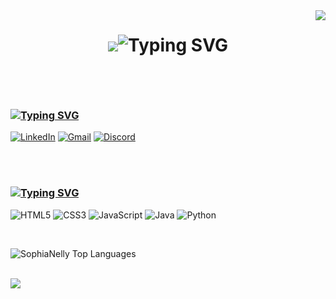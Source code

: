 <img align="right" src="https://visitor-badge.laobi.icu/badge?page_id=SophiaNelly.SophiaNelly" />

<h1 align="center"> 
  <img src="https://readme-typing-svg.herokuapp.com/?
 </h1>

[![Typing SVG](https://readme-typing-svg.herokuapp.com?font=Fira+Code&weight=150&size=35&duration=1500&pause=1000&color=3C2264&center=true&vCenter=true&width=500&height=70&lines=Hi%2C+i'm+Sophia+o%2F+;I'm+19+yo+++++++++++++++++++++++++++++++++;Welcome+to+my+Github+profile%E2%9D%A4%EF%B8%8F;I'm+software+engineering+student)](https://git.io/typing-svg)

<br>

### [![Typing SVG](https://readme-typing-svg.herokuapp.com?font=Fira+Code&duration=1500&pause=1000&color=F5F7F4&random=false&width=435&lines=How+to+reach+me)](https://git.io/typing-svg)
[![LinkedIn](https://img.shields.io/badge/LinkedIn-0077B5?style=for-the-badge&logo=linkedin&logoColor=white)](https://www.linkedin.com/in/sophia-baldeon-6a6783237/)   [![Gmail](https://img.shields.io/badge/Gmail-D14836?style=for-the-badge&logo=gmail&logoColor=white)](mailto:sophianellylb@gmail.com)   [![Discord](https://img.shields.io/badge/Discord-7289DA?style=for-the-badge&logo=discord&logoColor=white)](https://discord.com/invite/N8dQn8BJ) 

<br>

<div aling="center">
  
</div>

<br>

### [![Typing SVG](https://readme-typing-svg.herokuapp.com?font=Fira+Code&duration=1500&pause=1000&color=F5F7F4&random=false&width=435&lines=My+skills)](https://git.io/typing-svg)
![HTML5](https://img.shields.io/badge/HTML5-E34F26?style=for-the-badge&logo=html5&logoColor=white) 
![CSS3](https://img.shields.io/badge/CSS3-1572B6?style=for-the-badge&logo=css3&logoColor=white) 
![JavaScript](https://img.shields.io/badge/JavaScript-F7DF1E?style=for-the-badge&logo=javascript&logoColor=black) 
![Java](https://img.shields.io/badge/java-%23ED8B00.svg?style=for-the-badge&logo=openjdk&logoColor=white) 
![Python](https://img.shields.io/badge/python-3670A0?style=for-the-badge&logo=python&logoColor=ffdd54)


<br>

![SophiaNelly Top Languages](https://github-readme-stats.vercel.app/api/top-langs/?username=SophiaNelly&theme=midnight-purple&show_icons=true&hide_border=true&layout=compact)

<br>

<img align="rigth" src="https://github.com/SophiaNelly/SophiaNelly/assets/141098153/2876d5d3-1cc8-4f15-96b5-c8317648b918"/> 

